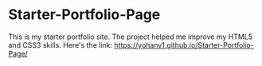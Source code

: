 # Starter-Portfolio-Page
This is my starter portfolio site. The project helped me improve my HTML5 and CSS3 skills.
Here's the link: https://yohanv1.github.io/Starter-Portfolio-Page/
